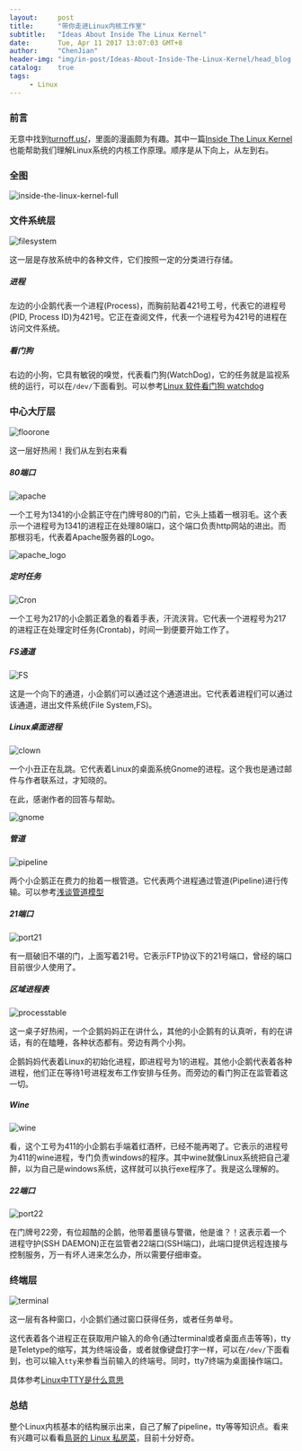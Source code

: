 ```yaml
---
layout:     post
title:      "带你走进Linux内核工作室"
subtitle:   "Ideas About Inside The Linux Kernel"
date:       Tue, Apr 11 2017 13:07:03 GMT+8
author:     "ChenJian"
header-img: "img/in-post/Ideas-About-Inside-The-Linux-Kernel/head_blog.jpg"
catalog:    true
tags:
     - Linux
---
```


### 前言

无意中找到[turnoff.us/](https://turnoff.us/)，里面的漫画颇为有趣。其中一篇[Inside The Linux Kernel](https://turnoff.us/geek/inside-the-linux-kernel/)也能帮助我们理解Linux系统的内核工作原理。顺序是从下向上，从左到右。

### 全图

![inside-the-linux-kernel-full](https://turnoff.us/image/en/inside-the-linux-kernel-full.png)

### 文件系统层

![filesystem](/img/in-post/Ideas-About-Inside-The-Linux-Kernel/filesystem.png)

这一层是存放系统中的各种文件，它们按照一定的分类进行存储。


##### 进程

左边的小企鹅代表一个进程(Process)，而胸前贴着421号工号，代表它的进程号(PID, Process ID)为421号。它正在查阅文件，代表一个进程号为421号的进程在访问文件系统。

##### 看门狗

右边的小狗，它具有敏锐的嗅觉，代表看门狗(WatchDog)，它的任务就是监视系统的运行，可以在`/dev/`下面看到。可以参考[Linux 软件看门狗 watchdog](http://blog.csdn.net/liigo/article/details/9227205)

### 中心大厅层

![floorone](/img/in-post/Ideas-About-Inside-The-Linux-Kernel/floorone.png)

这一层好热闹！我们从左到右来看

##### 80端口

![apache](/img/in-post/Ideas-About-Inside-The-Linux-Kernel/apache.png)

一个工号为1341的小企鹅正守在门牌号80的门前，它头上插着一根羽毛。这个表示一个进程号为1341的进程正在处理80端口，这个端口负责http网站的进出。而那根羽毛，代表着Apache服务器的Logo。

![apache_logo](https://www.apache.org/img/asf_logo.png)

##### 定时任务

![Cron](/img/in-post/Ideas-About-Inside-The-Linux-Kernel/cron.png)

一个工号为217的小企鹅正着急的看着手表，汗流浃背。它代表一个进程号为217的进程正在处理定时任务(Crontab)，时间一到便要开始工作了。

##### FS通道

![FS](/img/in-post/Ideas-About-Inside-The-Linux-Kernel/fs.png)

这是一个向下的通道，小企鹅们可以通过这个通道进出。它代表着进程们可以通过该通道，进出文件系统(File System,FS)。

##### Linux桌面进程

![clown](/img/in-post/Ideas-About-Inside-The-Linux-Kernel/clown.png)

一个小丑正在乱跳。它代表着Linux的桌面系统Gnome的进程。这个我也是通过邮件与作者联系过，才知晓的。

在此，感谢作者的回答与帮助。

![gnome](/img/in-post/Ideas-About-Inside-The-Linux-Kernel/gnome.png)

##### 管道

![pipeline](/img/in-post/Ideas-About-Inside-The-Linux-Kernel/pipeline.png)

两个小企鹅正在费力的抬着一根管道。它代表两个进程通过管道(Pipeline)进行传输。可以参考[浅谈管道模型](http://blog.csdn.net/yanghua_kobe/article/details/7561016)

##### 21端口

![port21](/img/in-post/Ideas-About-Inside-The-Linux-Kernel/port21.png)

有一扇破旧不堪的门，上面写着21号。它表示FTP协议下的21号端口，曾经的端口目前很少人使用了。

##### 区域进程表

![processtable](/img/in-post/Ideas-About-Inside-The-Linux-Kernel/processtable.png)

这一桌子好热闹，一个企鹅妈妈正在讲什么，其他的小企鹅有的认真听，有的在讲话，有的在瞌睡，各种状态都有。旁边有两个小狗。

企鹅妈妈代表着Linux的初始化进程，即进程号为1的进程。其他小企鹅代表着各种进程，他们正在等待1号进程发布工作安排与任务。而旁边的看门狗正在监管着这一切。

##### Wine

![wine](/img/in-post/Ideas-About-Inside-The-Linux-Kernel/wine.png)

看，这个工号为411的小企鹅右手端着红酒杯，已经不能再喝了。它表示的进程号为411的wine进程，专门负责windows的程序。其中wine就像Linux系统把自己灌醉，以为自己是windows系统，这样就可以执行exe程序了。我是这么理解的。


##### 22端口

![port22](/img/in-post/Ideas-About-Inside-The-Linux-Kernel/port22.png)

在门牌号22旁，有位超酷的企鹅，他带着墨镜与警徽，他是谁？！这表示着一个进程守护(SSH DAEMON)正在监管者22端口(SSH端口)，此端口提供远程连接与控制服务，万一有坏人进来怎么办，所以需要仔细审查。

### 终端层

![terminal](/img/in-post/Ideas-About-Inside-The-Linux-Kernel/terminal.png)

这一层有各种窗口，小企鹅们通过窗口获得任务，或者任务单号。

这代表着各个进程正在获取用户输入的命令(通过terminal或者桌面点击等等)，tty是Teletype的缩写，其为终端设备，或者就像键盘打字一样，可以在`/dev/`下面看到，也可以输入`tty`来参看当前输入的终端号。同时，tty7终端为桌面操作端口。

具体参考[Linux中TTY是什么意思](http://blog.csdn.net/hello_kate/article/details/47065673)

### 总结

整个Linux内核基本的结构展示出来，自己了解了pipeline，tty等等知识点。看来有兴趣可以看看[鳥哥的 Linux 私房菜](http://linux.vbird.org/#)，目前十分好奇。






